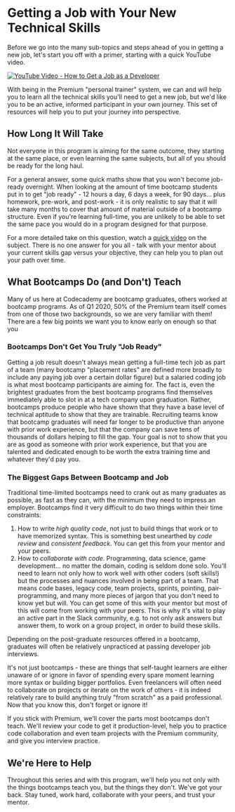 # Getting a Job with Your New Technical Skills

Before we go into the many sub-topics and steps ahead of you in getting a new job, let's start you off with a primer, starting with a quick YouTube video.

[![YouTube Video - How to Get a Job as a Developer](https://i.imgur.com/jzIw3A1.png)](https://www.youtube.com/watch?v=ZpMbgfJO5js)

With being in the Premium "personal trainer" system, we can and will help you to learn all the technical skills you'll need to get a new job, but we'd like you to be an active, informed participant in your own journey.  This set of resources will help you to put your journey into perspective.

## How Long It Will Take

Not everyone in this program is aiming for the same outcome, they starting at the same place, or even learning the same subjects, but all of you should be ready for the long haul.

For a general answer, some quick maths show that you won't become job-ready overnight.  When looking at the amount of time bootcamp students put in to get "job ready" - 12 hours a day, 6 days a week, for 90 days... plus homework, pre-work, and post-work - it is only realistic to say that it will take many months to cover that amount of material outside of a bootcamp structure.  Even if you're learning full-time, you are unlikely to be able to set the same pace you would do in a program designed for that purpose.

For a more detailed take on this question, watch a [quick video](https://youtu.be/sKJMxikItYg) on the subject.  There is no one answer for you all - talk with your mentor about your current skills gap versus your objective, they can help you to plan out your path over time.

## What Bootcamps Do (and Don't) Teach

Many of us here at Codecademy are bootcamp graduates, others worked at bootcamp programs.  As of Q1 2020, 50% of the Premium team itself comes from one of those two backgrounds, so we are very familiar with them!  There are a few big points we want you to know early on enough so that you 

### Bootcamps Don't Get You Truly "Job Ready"

Getting a job result doesn't always mean getting a full-time tech job as part of a team (many bootcamp "placement rates" are defined more broadly to include any paying job over a certain dollar figure) but a salaried coding job is what most bootcamp participants are aiming for.  The fact is, even the brightest graduates from the best bootcamp programs find themselves immediately able to slot in at a tech company upon graduation.  Rather, bootcamps produce people who have shown that they have a base level of technical aptitude to show that they are trainable.  Recruiting teams know that bootcamp graduates will need far longer to be productive than anyone with prior work experience, but that the company can save tens of thousands of dollars helping to fill the gap.  Your goal is not to show that you are as good as someone with prior work experience, but that you are talented and dedicated enough to be worth the extra training time and whatever they'd pay you.

### The Biggest Gaps Between Bootcamp and Job

Traditional time-limited bootcamps need to crank out as many graduates as possible, as fast as they can, with the minimum they need to impress an employer.  Bootcamps find it very difficult to do two things within their time constraints:

1. How to write *high quality code*, not just to build things that work or to have memorized syntax.  This is something best unearthed by _code review_ and _consistent feedback_.  You can get this from your mentor and your peers.
2. How to *collaborate with code*.  Programming, data science, game development... no matter the domain, coding is seldom done solo.  You'll need to learn not only how to work well with other coders (soft skills!) but the processes and nuances involved in being part of a team.  That means code bases, legacy code, team projects, sprints, pointing, pair-programming, and many more pieces of jargon that you don't need to know yet but will.  You can get some of this with your mentor but most of this will come from working with your peers.  This is why it's vital to play an active part in the Slack community, e.g. to not only ask answers but answer them, to work on a group project, in order to build these skills.

Depending on the post-graduate resources offered in a bootcamp, graduates will often be relatively unpracticed at passing developer job interviews.

It's not just bootcamps - these are things that self-taught learners are either unaware of or ignore in favor of spending every spare moment learning more syntax or building bigger portfolios.  Even freelancers will often need to collaborate on projects or iterate on the work of others - it is indeed relatively rare to build anything truly "from scratch" as a paid professional.  Now that you know this, don't forget or ignore it!

If you stick with Premium, we'll cover the parts most bootcamps don't teach. We'll review your code to get it production-level, help you to practice code collaboration and even team projects with the Premium community, and give you interview practice.

## We're Here to Help

Throughout this series and with this program, we'll help you not only with the things bootcamps teach you, but the things they don't.  We've got your back.  Stay tuned, work hard, collaborate with your peers, and trust your mentor.
